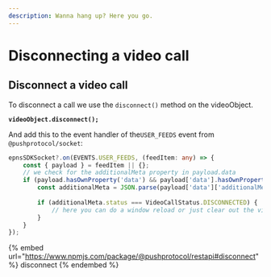 ```yaml
---
description: Wanna hang up? Here you go.
---
```


# Disconnecting a video call

## Disconnect a video call

To disconnect a call we use the `disconnect()` method on the videoObject.

<pre class="language-typescript"><code class="lang-typescript"><strong>videoObject.disconnect();
</strong></code></pre>

And add this to the event handler of the`USER_FEEDS` event from `@pushprotocol/socket`:

```typescript
epnsSDKSocket?.on(EVENTS.USER_FEEDS, (feedItem: any) => {
    const { payload } = feedItem || {};
    // we check for the additionalMeta property in payload.data
    if (payload.hasOwnProperty('data') && payload['data'].hasOwnProperty('additionalMeta')) {
        const additionalMeta = JSON.parse(payload['data']['additionalMeta']);
        
        if (additionalMeta.status === VideoCallStatus.DISCONNECTED) {
            // here you can do a window reload or just clear out the video state
        }
    }
});
```

{% embed url="https://www.npmjs.com/package/@pushprotocol/restapi#disconnect" %}
disconnect
{% endembed %}
